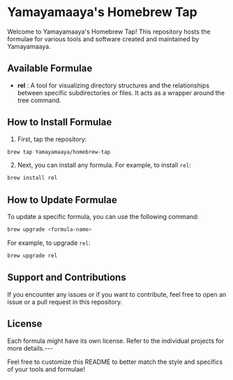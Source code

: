 # Yamayamaaya's Homebrew Tap

Welcome to Yamayamaaya's Homebrew Tap! This repository hosts the formulae for various tools and software created and maintained by Yamayamaaya.
## Available Formulae 
- **rel** : A tool for visualizing directory structures and the relationships between specific subdirectories or files. It acts as a wrapper around the tree command.
  
## How to Install Formulae 
1. First, tap the repository:

```bash
brew tap Yamayamaaya/homebrew-tap
``` 
2. Next, you can install any formula. For example, to install `rel`:

```bash
brew install rel
```
## How to Update Formulae

To update a specific formula, you can use the following command:

```bash
brew upgrade <formula-name>
```



For example, to upgrade `rel`:

```bash
brew upgrade rel
```


## Support and Contributions

If you encounter any issues or if you want to contribute, feel free to open an issue or a pull request in this repository.
## License

Each formula might have its own license. Refer to the individual projects for more details.---

Feel free to customize this README to better match the style and specifics of your tools and formulae!
